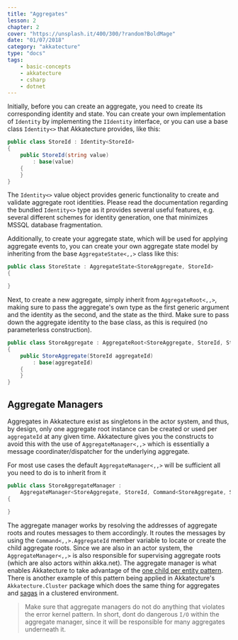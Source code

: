 ```yaml
---
title: "Aggregates"
lesson: 2
chapter: 2
cover: "https://unsplash.it/400/300/?random?BoldMage"
date: "01/07/2018"
category: "akkatecture"
type: "docs"
tags:
    - basic-concepts
    - akkatecture
    - csharp
    - dotnet
---
```


Initially, before you can create an aggregate, you need to create its corresponding 
identity and state. You can create your own implementation of `Identity` by implementing the
`IIdentity` interface, or you can use a base class `Identity<>` that
Akkatecture provides, like this:


```csharp
public class StoreId : Identity<StoreId>
{
    public StoreId(string value)
        : base(value)
    {
    }
}
```

The `Identity<>` value object provides generic functionality to create and validate aggregate root identities. Please read the documentation regarding the bundled `Identity<>` type as it provides several useful features, e.g. several different schemes for identity generation, one that minimizes MSSQL database fragmentation.

Additionally, to create your aggregate state, which will be used for applying aggregate events to, you can create your own aggregate state model by inheriting from the base `AggregateState<,,>` class like this:

```csharp
public class StoreState : AggregateState<StoreAggregate, StoreId>
{

}
```

Next, to create a new aggregate, simply inherit from `AggregateRoot<,,>`, making sure to pass the aggregate's own type as the first generic argument and the identity as the second, and the state as the third. Make sure to pass down the aggregate identity to the base class, as this is required (no parameterless construction).

```csharp
public class StoreAggregate : AggregateRoot<StoreAggregate, StoreId, StoreState>
{
    public StoreAggregate(StoreId aggregateId)
        : base(aggregateId)
    {
    }
}
```


## Aggregate Managers

Aggregates in Akkatecture exist as singletons in the actor system, and thus, by design, only one aggregate root instance can be created or used per `aggregateId` at any given time. Akkatecture gives you the constructs to avoid this with the use of `AggregateManager<,,>` which is essentially a message coordinater/dispatcher for the underlying aggregate.

For most use cases the default `AggregateManager<,,>` will be sufficient all you need to do is to inherit from it

```csharp
public class StoreAggregateManager : 
    AggregateManager<StoreAggregate, StoreId, Command<StoreAggregate, StoreId>>
{
        
}
```

The aggregate manager works by resolving the addresses of aggregate roots and routes messages to them accordingly. It routes the messages by using the `Command<,,>.AggregateId` member variable to locate or create the child aggregate roots. Since we are also in an actor system, the `AggregateManager<,,>` is also responsible for supervising aggregate roots (which are also actors within akka.net). The aggregate manager is what enables Akkatecture to take advantage of the [one child per entity pattern](https://gigi.nullneuron.net/gigilabs/child-per-entity-pattern-in-akka-net/). There is another example of this pattern being applied in Akkatecture's `Akkatecture.Cluster` package which does the same thing for aggregates and [sagas](/docs/sagas) in a clustered environment.

> Make sure that aggregate managers do not do anything that violates the error kernel pattern. In short, dont do dangerous `I/O` within the aggregate manager, since it will be responsible for many aggregates underneath it.